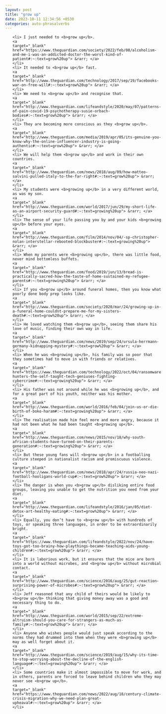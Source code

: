 ```yaml
---
layout: post
title: "grow up"
date: 2023-10-11 12:34:56 +0530
categories: auto-phrasalverbs
---
```

<ol>

    <li> I just needed to <b>grow up</b>.
    <a 
    target="_blank" 
    href="https://www.theguardian.com/society/2022/feb/08/alcoholism-and-me-i-was-an-addicted-doctor-the-worst-kind-of-patient#:~:text=grow%20up"> &rarr; </a>
    </li>
    <li> It needed to <b>grow up</b> fast.
    <a 
    target="_blank" 
    href="http://www.theguardian.com/technology/2017/sep/19/facebooks-war-on-free-will#:~:text=grow%20up"> &rarr; </a>
    </li>
    <li> We need to <b>grow up</b> and recognise that.
    <a 
    target="_blank" 
    href="http://www.theguardian.com/lifeandstyle/2020/may/07/patterns-of-pain-covid-19-psychotherapy-susie-orbach-bodies#:~:text=grow%20up"> &rarr; </a>
    </li>
    <li> They are becoming more conscious as they <b>grow up</b>.
    <a 
    target="_blank" 
    href="http://www.theguardian.com/media/2019/apr/05/its-genuine-you-know-why-the-online-influencer-industry-is-going-authentic#:~:text=grow%20up"> &rarr; </a>
    </li>
    <li> We will help them <b>grow up</b> and work in their own countries.
    <a 
    target="_blank" 
    href="http://www.theguardian.com/news/2018/aug/09/how-matteo-salvini-pulled-italy-to-the-far-right#:~:text=grow%20up"> &rarr; </a>
    </li>
    <li> My students were <b>growing up</b> in a very different world, as was my son.
    <a 
    target="_blank" 
    href="http://www.theguardian.com/world/2017/jun/29/my-short-life-as-an-airport-security-guard#:~:text=growing%20up"> &rarr; </a>
    </li>
    <li> The sense of your life passing you by and your kids <b>growing up</b> before your eyes.
    <a 
    target="_blank" 
    href="http://www.theguardian.com/film/2014/nov/04/-sp-christopher-nolan-interstellar-rebooted-blockbuster#:~:text=growing%20up"> &rarr; </a>
    </li>
    <li> When my parents were <b>growing up</b>, there was little food, never mind bottomless buffets.
    <a 
    target="_blank" 
    href="http://www.theguardian.com/food/2019/jun/13/bread-is-practically-sacred-how-the-taste-of-home-sustained-my-refugee-parents#:~:text=growing%20up"> &rarr; </a>
    </li>
    <li> If you <b>grow up</b> around funeral homes, then you know what poorly done body prep looks like.
    <a 
    target="_blank" 
    href="http://www.theguardian.com/society/2020/mar/24/growing-up-in-a-funeral-home-couldnt-prepare-me-for-my-sisters-death#:~:text=grow%20up"> &rarr; </a>
    </li>
    <li> He loved watching them <b>grow up</b>, seeing them share his love of music, finding their own way in life.
    <a 
    target="_blank" 
    href="http://www.theguardian.com/news/2019/sep/24/ursula-herrmann-germany-kidnapping-mystery#:~:text=grow%20up"> &rarr; </a>
    </li>
    <li> When he was <b>growing up</b>, his family was so poor that they sometimes had to move in with friends or relatives.
    <a 
    target="_blank" 
    href="https://www.theguardian.com/technology/2022/oct/04/ransomware-hunters-the-self-taught-tech-geniuses-fighting-cybercrime#:~:text=growing%20up"> &rarr; </a>
    </li>
    <li> His father was not around while he was <b>growing up</b>, and for a great part of his youth, neither was his mother.
    <a 
    target="_blank" 
    href="http://www.theguardian.com/world/2016/feb/04/join-us-or-die-birth-of-boko-haram#:~:text=growing%20up"> &rarr; </a>
    </li>
    <li> The realisation made him feel more and more angry, because it had not been what he had been taught <b>growing up</b>.
    <a 
    target="_blank" 
    href="http://www.theguardian.com/news/2015/nov/18/why-south-african-students-have-turned-on-their-parents-generation#:~:text=growing%20up"> &rarr; </a>
    </li>
    <li> But these young fans will <b>grow up</b> in a footballing culture steeped in nationalist racism and promiscuous violence.
    <a 
    target="_blank" 
    href="http://www.theguardian.com/news/2018/apr/24/russia-neo-nazi-football-hooligans-world-cup#:~:text=grow%20up"> &rarr; </a>
    </li>
    <li> The danger is when you <b>grow up</b> disliking entire food groups, leaving you unable to get the nutrition you need from your diet.
    <a 
    target="_blank" 
    href="http://www.theguardian.com/lifeandstyle/2016/jan/05/diet-detox-art-healthy-eating#:~:text=grow%20up"> &rarr; </a>
    </li>
    <li> Equally, you don’t have to <b>grow up</b> with hundreds of toys, or speaking three languages, in order to be extraordinarily bright.
    <a 
    target="_blank" 
    href="https://www.theguardian.com/lifeandstyle/2022/nov/24/have-toys-got-too-brainy-how-playthings-became-teaching-aids-young-children#:~:text=grow%20up"> &rarr; </a>
    </li>
    <li> It is laborious work, but it ensures that the mice are born into a world without microbes, and <b>grow up</b> without microbial contact.
    <a 
    target="_blank" 
    href="http://www.theguardian.com/science/2016/aug/25/gut-reaction-surprising-power-of-microbes#:~:text=grow%20up"> &rarr; </a>
    </li>
    <li> Jeff reasoned that any child of theirs would be likely to <b>grow up</b> thinking that giving money away was a good and necessary thing to do.
    <a 
    target="_blank" 
    href="http://www.theguardian.com/world/2015/sep/22/extreme-altruism-should-you-care-for-strangers-as-much-as-family#:~:text=grow%20up"> &rarr; </a>
    </li>
    <li> Anyone who wishes people would just speak according to the norms they had drummed into them when they were <b>growing up</b> may as well forget about it.
    <a 
    target="_blank" 
    href="http://www.theguardian.com/science/2019/aug/15/why-its-time-to-stop-worrying-about-the-decline-of-the-english-language#:~:text=growing%20up"> &rarr; </a>
    </li>
    <li> Some countries make it almost impossible to move for work, and in others, parents are forced to leave behind children who they may never see <b>grow up</b>.
    <a 
    target="_blank" 
    href="https://www.theguardian.com/news/2022/aug/18/century-climate-crisis-migration-why-we-need-plan-great-upheaval#:~:text=grow%20up"> &rarr; </a>
    </li>
